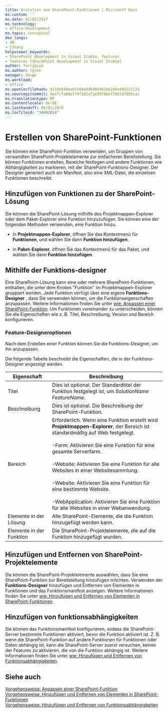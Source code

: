 ```yaml
---
title: Erstellen von SharePoint-Funktionen | Microsoft Docs
ms.custom: ''
ms.date: 02/02/2017
ms.technology:
- office-development
ms.topic: conceptual
dev_langs:
- VB
- CSharp
helpviewer_keywords:
- SharePoint development in Visual Studio, features
- features [SharePoint development in Visual Studio]
author: TerryGLee
ms.author: tglee
manager: douge
ms.workload:
- office
ms.openlocfilehash: d119e84bba07c68e8d0466902d52d4ed9d151123
ms.sourcegitcommit: 0aafcfa08ef74f162af2e5079be77061d7885cac
ms.translationtype: MT
ms.contentlocale: de-DE
ms.lasthandoff: 06/01/2018
ms.locfileid: "34692014"
---
```

# <a name="creating-sharepoint-features"></a>Erstellen von SharePoint-Funktionen
  Sie können eine SharePoint-Funktion verwenden, um Gruppen von verwandten SharePoint-Projektelemente zur einfacheren Bereitstellung. Sie können Funktionen erstellen, Bereiche festlegen und andere Funktionen wie Abhängigkeiten zu markieren, mit der SharePoint-Funktions-Designer. Der Designer generiert auch ein Manifest, also eine XML-Datei, die einzelnen Funktionen beschreibt.  
  
## <a name="add-features-to-the-sharepoint-solution"></a>Hinzufügen von Funktionen zu der SharePoint-Lösung
 Sie können die SharePoint-Lösung mithilfe des Projektmappen-Explorer oder dem Paket-Explorer eine Funktion hinzuzufügen. Sie können eine der folgenden Methoden verwenden, eine Funktion hinzu.  
  
-   In **Projektmappen-Explorer**, öffnen Sie das Kontextmenü für **Funktionen**, und wählen Sie dann **Funktion hinzufügen**.  
  
-   In **Paket-Explorer**, öffnen Sie das Kontextmenü für das Paket, und wählen Sie dann **Funktion hinzufügen**.  
  
## <a name="using-the-feature-designer"></a>Mithilfe der Funktions-designer
 Eine SharePoint-Lösung kann eine oder mehrere SharePoint-Funktionen, enthalten, die unter dem Knoten "Funktion" im Projektmappen-Explorer gruppiert werden. Jede Funktion verfügt über eine eigene **Funktions-Designer** , dass Sie verwenden können, um die Funktionseigenschaften anzupassen. Weitere Informationen finden Sie unter [wie: Anpassen einer SharePoint-Funktion](../sharepoint/how-to-customize-a-sharepoint-feature.md). Um Funktionen voneinander zu unterscheiden, können Sie die Eigenschaften wie z. B. Titel, Beschreibung, Version und Bereich konfigurieren.  
  
### <a name="feature-designer-options"></a>Feature-Designeroptionen
 Nach dem Erstellen einer Funktion können Sie die Funktions-Designer, um ihn anzupassen.  
  
 Die folgende Tabelle beschreibt die Eigenschaften, die in der Funktions-Designer angezeigt werden.  
  
|Eigenschaft|Beschreibung|  
|--------------|-----------------|  
|Titel|Dies ist optional. Der Standardtitel der Funktion festgelegt ist, um *SolutionName* *FeatureName*.|  
|Beschreibung|Dies ist optional. Die Beschreibung der SharePoint-Funktion.|  
|Bereich|Erforderlich. Wenn eine Funktion erstellt wird **Projektmappen-Explorer**, der Bereich ist standardmäßig auf Web festgelegt.<br /><br /> -Farm: Aktivieren Sie eine Funktion für eine gesamte Serverfarm.<br /><br /> -Website: Aktivieren Sie eine Funktion für alle Websites in einer Websitesammlung.<br /><br /> -Website: Aktivieren Sie eine Funktion für eine bestimmte Website.<br /><br /> -WebApplication: Aktivieren Sie eine Funktion für alle Websites in einer Webanwendung.|  
|Elemente in der Lösung|Alle SharePoint-Elemente, die die Funktion hinzugefügt werden kann.|  
|Elemente in der Funktion|Die SharePoint-Projektelemente, die auf die Funktion hinzugefügt wurden.|  
  
## <a name="add-and-remove-sharepoint-project-items"></a>Hinzufügen und Entfernen von SharePoint-Projektelemente
 Sie können die SharePoint-Projektelemente auswählen, dass Sie eine SharePoint-Funktion zur Bereitstellung hinzufügen möchten. Verwenden der **Funktions-Designer** hinzufügen und Entfernen von Elementen in Funktionen und das Funktionsmanifest anzeigen. Weitere Informationen finden Sie unter [wie: Hinzufügen und Entfernen von Elementen in SharePoint-Funktionen](../sharepoint/how-to-add-and-remove-items-to-sharepoint-features.md).  
  
## <a name="add-feature-dependencies"></a>Hinzufügen von funktionsabhängigkeiten
 Sie können das Funktionsmanifest konfigurieren, sodass die SharePoint-Server bestimmte Funktionen aktiviert, bevor die Funktion aktiviert ist. Z. B. wenn die SharePoint-Funktion auf andere Funktionen für Funktionen oder Daten abhängig ist, kann die SharePoint-Server zuerst versuchen, keines der Features zu aktivieren, die von die Funktion abhängig ist. Weitere Informationen finden Sie unter [wie: Hinzufügen und Entfernen von Funktionsabhängigkeiten](../sharepoint/how-to-add-and-remove-feature-dependencies.md).  
  
## <a name="see-also"></a>Siehe auch
 [Vorgehensweise: Anpassen einer SharePoint-Funktion](../sharepoint/how-to-customize-a-sharepoint-feature.md)   
 [Vorgehensweise: Hinzufügen und Entfernen von Elementen in SharePoint-Funktionen](../sharepoint/how-to-add-and-remove-items-to-sharepoint-features.md)   
 [Vorgehensweise: Hinzufügen und Entfernen von Funktionsabhängigkeiten](../sharepoint/how-to-add-and-remove-feature-dependencies.md)  
  
  
